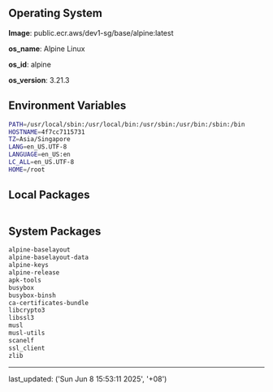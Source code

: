 ## Operating System

**Image**: public.ecr.aws/dev1-sg/base/alpine:latest

**os_name**: Alpine Linux

**os_id**: alpine

**os_version**: 3.21.3

## Environment Variables

```bash
PATH=/usr/local/sbin:/usr/local/bin:/usr/sbin:/usr/bin:/sbin:/bin
HOSTNAME=4f7cc7115731
TZ=Asia/Singapore
LANG=en_US.UTF-8
LANGUAGE=en_US:en
LC_ALL=en_US.UTF-8
HOME=/root
```

## Local Packages

```bash
```

## System Packages

```bash
alpine-baselayout
alpine-baselayout-data
alpine-keys
alpine-release
apk-tools
busybox
busybox-binsh
ca-certificates-bundle
libcrypto3
libssl3
musl
musl-utils
scanelf
ssl_client
zlib
```


---

last_updated: ('Sun Jun  8 15:53:11 2025', '+08')